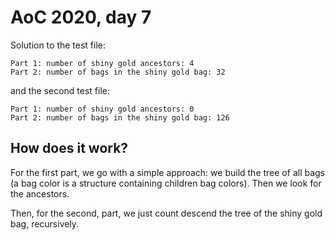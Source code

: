 # AoC 2020, day 7

Solution to the test file:

```
Part 1: number of shiny gold ancestors: 4
Part 2: number of bags in the shiny gold bag: 32
```

and the second test file:

```
Part 1: number of shiny gold ancestors: 0
Part 2: number of bags in the shiny gold bag: 126
```

## How does it work?

For the first part, we go with a simple approach: we build the tree of all bags (a bag color is a structure containing children bag colors). Then we look for the ancestors.

Then, for the second, part, we just count descend the tree of the shiny gold bag, recursively.